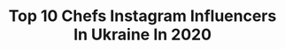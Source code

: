 ---
title: Top 10 Chefs Instagram Influencers In Ukraine In 2020
description: >-
  Find top chefs Instagram influencers in Ukraine in 2020. Most popular hashtags: #chef #foodporn #chefstalk #pastrychef.
platform: Instagram
profiles:
  - username: "shabieva_victoria__spicy_chef"
    fullname: >-
      Victoria Shabieva & Spicy Chef
    location: "Ukraine"
    followers: 21089
    engagement: 314
    commentsToLikes: 0.054395
    id: ckap0bxovpnyt0i78g0pz65tz
    verified: false
    hashtags: "#rest, #top, #i4, #odessa"
  - username: "klopotenko"
    fullname: >-
      Ievgen Klopotenko
    location: "Ukraine"
    followers: 477713
    engagement: 188
    commentsToLikes: 0.014733
    id: ck5hrjyzxuzqt0i11djcpm5e7
    verified: true
    hashtags: "#eatalaska, #askforalaska, #alaskaseafood"
  - username: "pava_vb"
    fullname: >-
      Вадим Бжезинский Пава(Pava)
    location: "Ukraine"
    followers: 186110
    engagement: 327
    commentsToLikes: 0.045189
    id: ckap85cc5mw6s0i78zqlgq1mb
    verified: true
    hashtags: "#gifts, #contest, #clouds, #flowers"
  - username: "_pustovit_max_"
    fullname: >-
      Max Pustovit
    location: "Ukraine"
    followers: 28252
    engagement: 260
    commentsToLikes: 0.021872
    id: ckaou8k9izabp0i78n1lsc0bq
    verified: false
    hashtags: ""
  - username: "hectorjimenezbravo"
    fullname: >-
      Hector Jimenez-Bravo
    location: "Ukraine"
    followers: 956821
    engagement: 154
    commentsToLikes: 0.008870
    id: ck5bvwekgkja10i11xhb89z25
    verified: true
    hashtags: "#bopastry"
  - username: "olgamuza_"
    fullname: >-
      Ольга M U Z A
    location: "Ukraine"
    followers: 25128
    engagement: 323
    commentsToLikes: 0.069436
    id: ck5q907ta8rry0i117px5t50t
    verified: false
    hashtags: "#chellenge, #top, #prank, #pillowchallenge"
  - username: "chefyablonska"
    fullname: >-
      Y A B L O N S K A
    location: "Ukraine"
    followers: 61567
    engagement: 499
    commentsToLikes: 0.032055
    id: ck13cifdf0i700i190bmerv65
    verified: false
    hashtags: "#happy, #loveyou, #tortodessa, #tort"
  - username: "food.kiro"
    fullname: >-
      FOOD  PHOTO 🔥 VIDEO  UKRAINE
    location: "Ukraine"
    followers: 7872
    engagement: 821
    commentsToLikes: 0.072813
    id: ck6ttioh8atod0j71a7317qje
    verified: false
    hashtags: "#productph, #iphonexrcase, #exteriors, #feminist"
  - username: "foodawesooome"
    fullname: >-
      Foodawesooome by Pavel Kuzmin
    location: "Ukraine"
    followers: 20673
    engagement: 318
    commentsToLikes: 0.032287
    id: ckaotw4icxrll0i78n23uytp7
    verified: false
    hashtags: "#meatlife, #meatsauce, #meatlessmeal, #eggsandwich"
  - username: "gendochka"
    fullname: >-
      
    location: "Ukraine"
    followers: 21132
    engagement: 433
    commentsToLikes: 0.010100
    id: ck139johkln2d0i191vxu266k
    verified: false
    hashtags: "#sweet, #redroses, #honey, #alpsmountains"
---